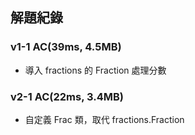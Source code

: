## 解題紀錄
### v1-1 AC(39ms, 4.5MB)
- 導入 fractions 的 Fraction 處理分數

### v2-1 AC(22ms, 3.4MB)
- 自定義 Frac 類，取代 fractions.Fraction
